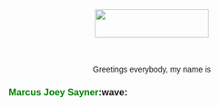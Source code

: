 <!DOCTYPE html>
<head>
<center>
    <img src="https://see.fontimg.com/api/renderfont4/EaLge/eyJyIjoiZnMiLCJoIjo0NCwidyI6MTI1MCwiZnMiOjM1LCJmZ2MiOiIjMTg0NkU1IiwiYmdjIjoiI0ZGRkZGRiIsInQiOjF9/SGVsbG8gdGhlcmUh/matcha.png" height="50" ; width="200">
</center>

<br>
<br>

<p align="center" ; margin="0"><font style="font-family:Arial, Helvetica, sans-serif">Greetings everybody, my name is <h3><b><font color="green" ; style="margin:0" ; align="center">Marcus Joey Sayner</font>:wave:</b></h3></font></center></p>
</head>

